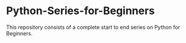 # Python-Series-for-Beginners
This repository consists of a complete start to end series on Python for Beginners.
